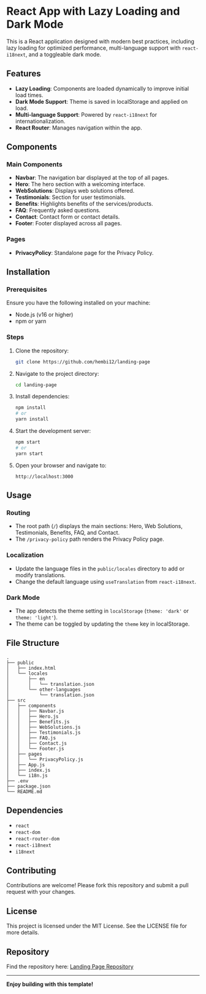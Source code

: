 # React App with Lazy Loading and Dark Mode

This is a React application designed with modern best practices, including lazy loading for optimized performance, multi-language support with `react-i18next`, and a toggleable dark mode.

## Features

- **Lazy Loading**: Components are loaded dynamically to improve initial load times.
- **Dark Mode Support**: Theme is saved in localStorage and applied on load.
- **Multi-language Support**: Powered by `react-i18next` for internationalization.
- **React Router**: Manages navigation within the app.

## Components

### Main Components
- **Navbar**: The navigation bar displayed at the top of all pages.
- **Hero**: The hero section with a welcoming interface.
- **WebSolutions**: Displays web solutions offered.
- **Testimonials**: Section for user testimonials.
- **Benefits**: Highlights benefits of the services/products.
- **FAQ**: Frequently asked questions.
- **Contact**: Contact form or contact details.
- **Footer**: Footer displayed across all pages.

### Pages
- **PrivacyPolicy**: Standalone page for the Privacy Policy.

## Installation

### Prerequisites
Ensure you have the following installed on your machine:
- Node.js (v16 or higher)
- npm or yarn

### Steps

1. Clone the repository:
    ```bash
    git clone https://github.com/hembi12/landing-page
    ```

2. Navigate to the project directory:
    ```bash
    cd landing-page
    ```

3. Install dependencies:
    ```bash
    npm install
    # or
    yarn install
    ```

4. Start the development server:
    ```bash
    npm start
    # or
    yarn start
    ```

5. Open your browser and navigate to:
    ```
    http://localhost:3000
    ```

## Usage

### Routing
- The root path (`/`) displays the main sections: Hero, Web Solutions, Testimonials, Benefits, FAQ, and Contact.
- The `/privacy-policy` path renders the Privacy Policy page.

### Localization
- Update the language files in the `public/locales` directory to add or modify translations.
- Change the default language using `useTranslation` from `react-i18next`.

### Dark Mode
- The app detects the theme setting in `localStorage` (`theme: 'dark'` or `theme: 'light'`).
- The theme can be toggled by updating the `theme` key in localStorage.

## File Structure

```
.
├── public
│   ├── index.html
│   └── locales
│       ├── en
│       │   └── translation.json
│       └── other-languages
│           └── translation.json
├── src
│   ├── components
│   │   ├── Navbar.js
│   │   ├── Hero.js
│   │   ├── Benefits.js
│   │   ├── WebSolutions.js
│   │   ├── Testimonials.js
│   │   ├── FAQ.js
│   │   ├── Contact.js
│   │   └── Footer.js
│   ├── pages
│   │   └── PrivacyPolicy.js
│   ├── App.js
│   ├── index.js
│   └── i18n.js
├── .env
├── package.json
└── README.md
```

## Dependencies

- `react`
- `react-dom`
- `react-router-dom`
- `react-i18next`
- `i18next`

## Contributing

Contributions are welcome! Please fork this repository and submit a pull request with your changes.

## License

This project is licensed under the MIT License. See the LICENSE file for more details.

## Repository

Find the repository here: [Landing Page Repository](https://github.com/hembi12/landing-page)

---

**Enjoy building with this template!**
